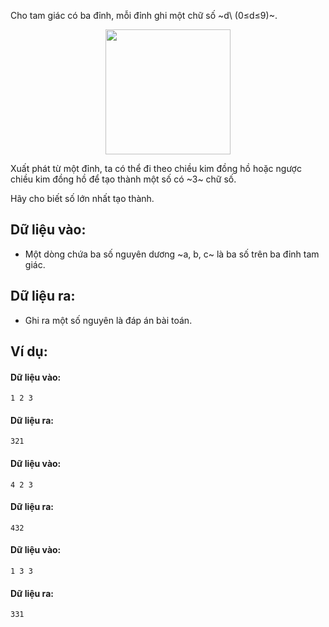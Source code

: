 Cho tam giác có ba đỉnh, mỗi đỉnh ghi một chữ số ~d\ (0≤d≤9)~.
<center><img src="/images/problems/204/MAXTRI.jpg" width="200px" /></center>

Xuất phát từ một đỉnh, ta có thể đi theo chiều kim đồng hồ hoặc ngược chiều kim đồng hồ để tạo thành một số có ~3~ chữ số.

Hãy cho biết số lớn nhất tạo thành.

## Dữ liệu vào:
- Một dòng chứa ba số nguyên dương ~a, b, c~ là ba số trên ba đỉnh tam giác.

## Dữ liệu ra:
- Ghi ra một số nguyên là đáp án bài toán.

## Ví dụ:
#### Dữ liệu vào:
```
1 2 3
```

#### Dữ liệu ra:
```
321
```

#### Dữ liệu vào:
```
4 2 3
```

#### Dữ liệu ra:
```
432
```

#### Dữ liệu vào:
```
1 3 3
```

#### Dữ liệu ra:
```
331
```